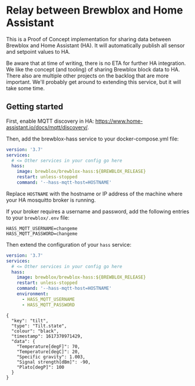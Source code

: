 # Relay between Brewblox and Home Assistant

This is a Proof of Concept implementation for sharing data between Brewblox and Home Assistant (HA).
It will automatically publish all sensor and setpoint values to HA.

Be aware that at time of writing, there is no ETA for further HA integration.
We like the concept (and tooling) of sharing Brewblox block data to HA.
There also are multiple other projects on the backlog that are more important.
We'll probably get around to extending this service, but it will take some time.

## Getting started

First, enable MQTT discovery in HA: https://www.home-assistant.io/docs/mqtt/discovery/.

Then, add the brewblox-hass service to your docker-compose.yml file:

```yml
version: '3.7'
services:
  # <= Other services in your config go here
  hass:
    image: brewblox/brewblox-hass:${BREWBLOX_RELEASE}
    restart: unless-stopped
    command: '--hass-mqtt-host=HOSTNAME'
```

Replace `HOSTNAME` with the hostname or IP address of the machine where your HA mosquitto broker is running.

If your broker requires a username and password, add the following entries to your `brewblox/.env` file:

```
HASS_MQTT_USERNAME=changeme
HASS_MQTT_PASSWORD=changeme
```

Then extend the configuration of your `hass` service:

```yml
version: '3.7'
services:
  # <= Other services in your config go here
  hass:
    image: brewblox/brewblox-hass:${BREWBLOX_RELEASE}
    restart: unless-stopped
    command: '--hass-mqtt-host=HOSTNAME'
    environment:
      - HASS_MQTT_USERNAME
      - HASS_MQTT_PASSWORD
```

```
{
  "key": "tilt",
  "type": "Tilt.state",
  "colour": "black",
  "timestamp": 1617370971429,
  "data": {
    "Temperature[degF]": 70,
    "Temperature[degC]": 20,
    "Specific gravity": 1.003,
    "Signal strength[dBm]": -90,
    "Plato[degP]": 100
  }
}
```
